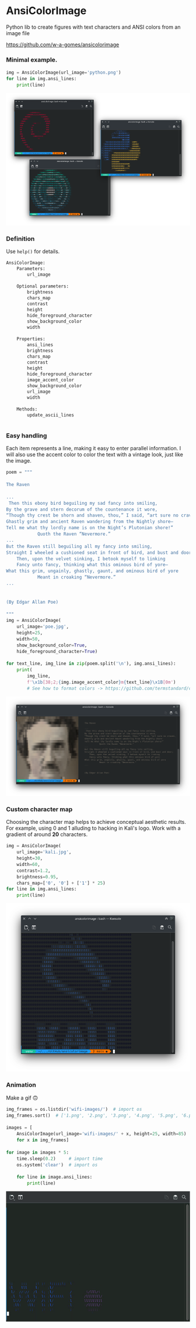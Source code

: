 # AnsiColorImage
Python lib to create figures with text characters and ANSI colors from an image file 


https://github.com/w-a-gomes/ansicolorimage

### Minimal example.

```python
img = AnsiColorImage(url_image='python.png')
for line in img.ansi_lines:
    print(line)
```
![Image](data/screens.png "screenshot")

### Definition
Use `help()` for details.
```
AnsiColorImage:
    Parameters:
        url_image
    
    Optional parameters:
        brightness
        chars_map
        contrast
        height
        hide_foreground_character
        show_background_color
        width

    Properties:
        ansi_lines
        brightness
        chars_map
        contrast
        height
        hide_foreground_character
        image_accent_color
        show_background_color
        url_image
        width
    
    Methods:
        update_ascii_lines
        
```

### Easy handling
Each item represents a line, making it easy to enter parallel information.
I will also use the accent color to color the text with a vintage look, just like the image.

```python
poem = """
    
The Raven

...
 Then this ebony bird beguiling my sad fancy into smiling,
By the grave and stern decorum of the countenance it wore,
“Though thy crest be shorn and shaven, thou,” I said, “art sure no craven,
Ghastly grim and ancient Raven wandering from the Nightly shore—
Tell me what thy lordly name is on the Night’s Plutonian shore!”
            Quoth the Raven “Nevermore.”
...
But the Raven still beguiling all my fancy into smiling,
Straight I wheeled a cushioned seat in front of bird, and bust and door;
    Then, upon the velvet sinking, I betook myself to linking
    Fancy unto fancy, thinking what this ominous bird of yore—
What this grim, ungainly, ghastly, gaunt, and ominous bird of yore
            Meant in croaking “Nevermore.”
...


(By Edgar Allan Poe)

"""
img = AnsiColorImage(
    url_image='poe.jpg',
    height=25,
    width=50,
    show_background_color=True,
    hide_foreground_character=True)

for text_line, img_line in zip(poem.split('\n'), img.ansi_lines):
    print(
        img_line,
        f'\x1b[38;2;{img.image_accent_color}m{text_line}\x1B[0m')
        # See how to format colors -> https://github.com/termstandard/colors
```
![Image](data/screen-poe.png "screenshot")

### Custom character map

Choosing the character map helps to achieve conceptual aesthetic results. For example, using 0 and 1 alluding to hacking in Kali's logo.
Work with a gradient of around **20** characters.

```python
img = AnsiColorImage(
    url_image='kali.jpg',
    height=30,
    width=60,
    contrast=1.2,
    brightness=0.95,
    chars_map=['0', '0'] + ['1'] * 25)
for line in img.ansi_lines:
    print(line)
```
![Image](data/screen-kali.png "screenshot")

### Animation

Make a gif 🙃

```python
img_frames = os.listdir('wifi-images/')  # import os
img_frames.sort()  # ['1.png', '2.png', '3.png', '4.png', '5.png', '6.png']

images = [
    AnsiColorImage(url_image='wifi-images/' + x, height=25, width=85)
    for x in img_frames]

for image in images * 5:
    time.sleep(0.2)     # import time
    os.system('clear')  # import os
    
    for line in image.ansi_lines:
        print(line)
```
![Image](data/wifi.gif "screenshot")
